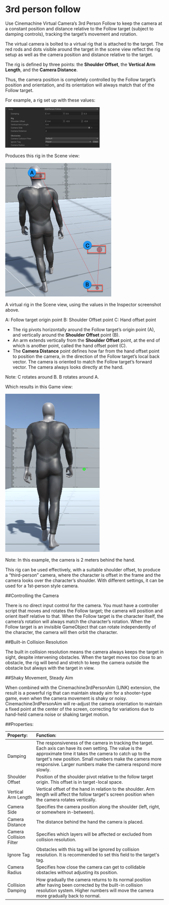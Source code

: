 # 3rd person follow

Use Cinemachine Virtual Camera’s 3rd Person Follow to keep the camera at a constant position and distance relative to the Follow target (subject to damping controls), tracking the target’s movement and rotation.

The virtual camera is bolted to a virtual rig that is attached to the target. The red rods and dots visible around the target in the scene view reflect the rig setup as well as the camera position and distance relative to the target.

The rig is defined by three points: the **Shoulder Offset**, the **Vertical Arm Length**, and the **Camera Distance**.

Thus, the camera position is completely controlled by the Follow target’s position and orientation, and its orientation will always match that of the Follow target.



For example, a rig set up with these values:

![](images/CinemachineRigInspectorValuesExample.png)



Produces this rig in the Scene view:

![](images/CinemachineRIgSceneView.png)

A virtual rig in the Scene view, using the values in the Inspector screenshot above.

A: Follow target origin point
B: Shoulder Offset point
C: Hand offset point

- The rig pivots horizontally around the Follow target’s origin point (A), and vertically around the **Shoulder Offset** point (B).
- An arm extends vertically from the **Shoulder Offset** point, at the end of which is another point, called the hand offset point (C).
- The **Camera Distance** point defines how far from the hand offset point to position the camera, in the direction of the Follow target’s local back vector. The camera is oriented to match the Follow target’s forward vector. The camera always looks directly at the hand.

Note: C rotates around B. B rotates around A.



Which results in this Game view:



![](images/CinemachineRigGameViewExample.png)

Note: In this example, the camera is 2 meters behind the hand.

This rig can be used effectively, with a suitable shoulder offset, to produce a “third-person” camera, where the character is offset in the frame and the camera looks over the character’s shoulder. With different settings, it can be used for a 1st-person style camera.



##Controlling the Camera

There is no direct input control for the camera. You must have a controller script that moves and rotates the Follow target; the camera will position and orient itself relative to that. When the Follow target is the character itself, the camera’s rotation will always match the character’s rotation. When the Follow target is an invisible GameObject that can rotate independently of the character, the camera will then orbit the character.

##Built-in Collision Resolution

The built in collision resolution means the camera always keeps the target in sight, despite intervening obstacles. When the target moves too close to an obstacle, the rig will bend and stretch to keep the camera outside the obstacle but always with the target in view.

##Shaky Movement, Steady Aim

When combined with the Cinemachine3rdPersonAim (LINK) extension, the result is a powerful rig that can maintain steady aim for a shooter-type game, even when the camera movement is shaky or noisy. Cinemachine3rdPersonAim will re-adjust the camera orientation to maintain a fixed point at the center of the screen, correcting for variations due to hand-held camera noise or shaking target motion.

##Properties:

|**Property:**|**Function:**|
|:---|:---|
| Damping                 | The responsiveness of the camera in tracking the target. Each axis can have its own setting. The value is the approximate time it takes the camera to catch up to the target's new position. Small numbers make the camera more responsive. Larger numbers make the camera respond more slowly. |
| Shoulder Offset         | Position of the shoulder pivot relative to the follow target origin. This offset is in target-local space. |
| Vertical Arm Length     | Vertical offset of the hand in relation to the shoulder. Arm length will affect the follow target's screen position when the camera rotates vertically. |
| Camera Side             | Specifies the camera position along the shoulder (left, right, or somewhere in-between). |
| Camera Distance         | The distance behind the hand the camera is placed.           |
| Camera Collision Filter | Specifies which layers will be affected or excluded from collision resolution. |
| Ignore Tag              | Obstacles with this tag will be ignored by collision resolution. It is recommended to set this field to the target's tag. |
| Camera Radius           | Specifies how close the camera can get to collidable obstacles without adjusting its position. |
| Collision Damping       |How gradually the camera returns to its normal position after having been corrected by the built-in collision resolution system. Higher numbers will move the camera more gradually back to normal.|
